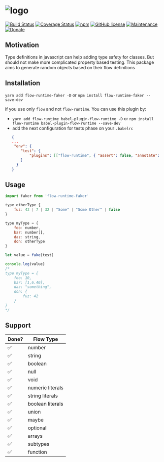 # ![logo](https://user-images.githubusercontent.com/3071208/48891796-a7796780-ee3c-11e8-93a0-69b06f1a1198.png)
[![Build Status](https://travis-ci.org/kanekotic/flow-runtime-faker.svg?branch=master)](https://travis-ci.org/kanekotic/flow-runtime-faker)
[![Coverage Status](https://coveralls.io/repos/github/kanekotic/flow-runtime-faker/badge.svg?branch=master)](https://coveralls.io/github/kanekotic/flow-runtime-faker?branch=master)
[![npm](https://img.shields.io/npm/dy/flow-runtime-faker.svg)](https://github.com/kanekotic/flow-runtime-faker)
[![GitHub license](https://img.shields.io/github/license/kanekotic/flow-runtime-faker.svg)](https://github.com/kanekotic/flow-runtime-faker/blob/master/LICENSE)
[![Maintenance](https://img.shields.io/badge/Maintained%3F-yes-green.svg)](https://GitHub.com/kanekotic/flow-runtime-faker/graphs/commit-activity)
[![Donate](https://img.shields.io/badge/Donate-PayPal-green.svg)](https://www.paypal.me/kanekotic/)
## Motivation 

Type definitions in javascript can help adding type safety for classes. But should not make more complicated property based testing. This package aims to generate random objects based on their flow definitions 

## Installation

`yarn add flow-runtime-faker -D` or `npm install flow-runtime-faker --save-dev`

if you use only `flow` and not `flow-runtime`. You can use this plugin by:
 - `yarn add flow-runtime babel-plugin-flow-runtime -D` or `npm install flow-runtime babel-plugin-flow-runtime --save-dev`
 - add the next configuration for tests phase on your `.babelrc`
 
 ```json
    {
    ...
     "env": {
        "test": {
            "plugins": [["flow-runtime", { "assert": false, "annotate": false }]]
        }
      }
    }
 ```

## Usage

```js
import faker from 'flow-runtime-faker'

type otherType {
    fuz: 42 | 7 | 32 | "Some" | "Some Other" | false
}

type myType = {
    foo: number,
    bar: number[],
    daz: string,
    don: otherType
}

let value = fake(test)

console.log(value)
/*
type myType = {
    foo: 10,
    bar: [1,6.40],
    daz: "something",
    don: {
        fuz: 42
    }
}
*/
```

## Support

| Done? | Flow Type          |
|-------|--------------------|
|   ✅  | number             |
|   ✅  | string             |
|   ✅  | boolean            |
|   ✅  | null               |
|   ✅  | void               |
|   ✅  | numeric literals   |
|   ✅  | string literals    |
|   ✅  | boolean literals   |
|   ✅  | union              |
|   ✅  | maybe              |
|   ✅  | optional           |
|   ✅  | arrays             |
|   ✅  | subtypes           |
|   ✅  | function           |